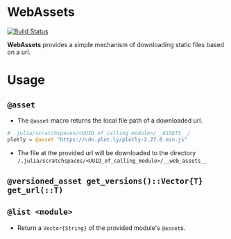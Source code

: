 # WebAssets

[![Build Status](https://github.com/joshday/WebAssets.jl/actions/workflows/CI.yml/badge.svg?branch=main)](https://github.com/joshday/WebAssets.jl/actions/workflows/CI.yml?query=branch%3Amain)


**WebAssets** provides a simple mechanism of downloading static files based on a url.


# Usage

## `@asset`

- The `@asset` macro returns the local file path of a downloaded url.

```julia
# .julia/scratchspaces/<UUID_of_calling_module>/__ASSETS__/
plotly = @asset "https://cdn.plot.ly/plotly-2.27.0.min.js"
```
- The file at the provided url will be downloaded to the directory `/.julia/scratchspaces/<UUID_of_calling_module>/__web_assets__`

## `@versioned_asset get_versions()::Vector{T} get_url(::T)`

## `@list <module>`

- Return a `Vector{String}` of the provided module's `@asset`s.
